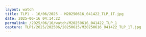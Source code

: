 ```yaml
---
layout: watch
title: TLP1 - 16/06/2025 - M20250616_041422_TLP_1T.jpg
date: 2025-06-16 04:14:22
permalink: /2025/06/16/watch/M20250616_041422_TLP_1
capture: TLP1/2025/202506/20250615/M20250616_041422_TLP_1T.jpg
---
```

